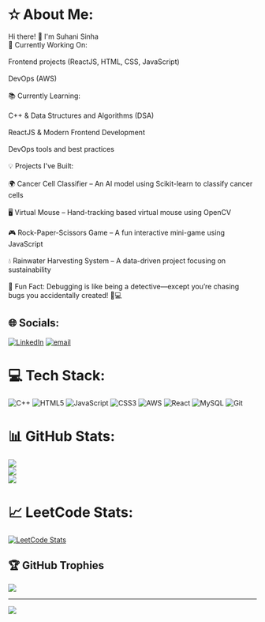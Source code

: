 # ✫ About Me:
Hi there! 👋 I'm Suhani Sinha<br>🚀 Currently Working On:<br><br>Frontend projects (ReactJS, HTML, CSS, JavaScript)<br><br>DevOps (AWS)<br><br>📚 Currently Learning:<br><br>C++ & Data Structures and Algorithms (DSA)<br><br>ReactJS & Modern Frontend Development<br><br>DevOps tools and best practices<br><br>💡 Projects I've Built:<br><br>🌍 Cancer Cell Classifier – An AI model using Scikit-learn to classify cancer cells<br><br>🖥️ Virtual Mouse – Hand-tracking based virtual mouse using OpenCV<br><br>🎮 Rock-Paper-Scissors Game – A fun interactive mini-game using JavaScript<br><br>💧 Rainwater Harvesting System – A data-driven project focusing on sustainability<br><br>🌱 Fun Fact: Debugging is like being a detective—except you’re chasing bugs you accidentally created! 📝💻

## 🌐 Socials:
[![LinkedIn](https://img.shields.io/badge/LinkedIn-%230077B5.svg?logo=linkedin&logoColor=white)](https://www.linkedin.com/in/suhani-sinha-522544251/) [![email](https://img.shields.io/badge/Email-D14836?logo=gmail&logoColor=white)](mailto:suhanisinha405@gmail.com) 

# 💻 Tech Stack:
![C++](https://img.shields.io/badge/c++-%2300599C.svg?style=for-the-badge&logo=c%2B%2B&logoColor=white) ![HTML5](https://img.shields.io/badge/html5-%23E34F26.svg?style=for-the-badge&logo=html5&logoColor=white) ![JavaScript](https://img.shields.io/badge/javascript-%23323330.svg?style=for-the-badge&logo=javascript&logoColor=%23F7DF1E) ![CSS3](https://img.shields.io/badge/css3-%231572B6.svg?style=for-the-badge&logo=css3&logoColor=white) ![AWS](https://img.shields.io/badge/AWS-%23FF9900.svg?style=for-the-badge&logo=amazon-aws&logoColor=white) ![React](https://img.shields.io/badge/react-%2320232a.svg?style=for-the-badge&logo=react&logoColor=%2361DAFB) ![MySQL](https://img.shields.io/badge/mysql-4479A1.svg?style=for-the-badge&logo=mysql&logoColor=white) ![Git](https://img.shields.io/badge/git-%23F05033.svg?style=for-the-badge&logo=git&logoColor=white)

# 📊 GitHub Stats:
![](https://github-readme-stats.vercel.app/api?username=SUHAANII&theme=dark&hide_border=false&include_all_commits=false&count_private=false)<br/>
![](https://nirzak-streak-stats.vercel.app/?user=SUHAANII&theme=dark&hide_border=false)<br/>
![](https://github-readme-stats.vercel.app/api/top-langs/?username=SUHAANII&theme=dark&hide_border=false&include_all_commits=false&count_private=false&layout=compact)

# 📈 LeetCode Stats:
[![LeetCode Stats](https://leetcard.jacoblin.cool/suhanisinha2022?theme=dark&font=Abel&ext=activity)](https://leetcode.com/u/suhanisinha2022/)




## 🏆 GitHub Trophies
![](https://github-profile-trophy.vercel.app/?username=SUHAANII&theme=onedark&no-frame=false&no-bg=true&margin-w=4)

---
[![](https://visitcount.itsvg.in/api?id=SUHAANII&icon=0&color=0)](https://visitcount.itsvg.in)

<!-- Proudly created with GPRM ( https://gprm.itsvg.in ) -->

